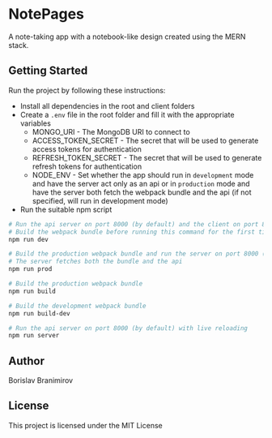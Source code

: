 # NotePages

A note-taking app with a notebook-like design created using the MERN stack.

## Getting Started

Run the project by following these instructions:

- Install all dependencies in the root and client folders
- Create a `.env` file in the root folder and fill it with the appropriate variables
  - MONGO_URI - The MongoDB URI to connect to
  - ACCESS_TOKEN_SECRET - The secret that will be used to generate access tokens for authentication
  - REFRESH_TOKEN_SECRET - The secret that will be used to generate refresh tokens for authentication
  - NODE_ENV - Set whether the app should run in `development` mode and have the server act only as an api or in `production` mode and have the server both fetch the webpack bundle and the api (if not specified, will run in development mode)
- Run the suitable npm script

```sh
# Run the api server on port 8000 (by default) and the client on port 8080 (by default)
# Build the webpack bundle before running this command for the first time
npm run dev

# Build the production webpack bundle and run the server on port 8000 (by default)
# The server fetches both the bundle and the api
npm run prod

# Build the production webpack bundle
npm run build

# Build the development webpack bundle
npm run build-dev

# Run the api server on port 8000 (by default) with live reloading
npm run server

```

## Author

Borislav Branimirov

## License

This project is licensed under the MIT License
